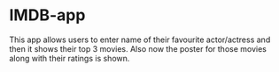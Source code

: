 # IMDB-app
This app allows users to enter name of their favourite actor/actress and then it shows their top 3 movies.
Also now the poster for those movies along with their ratings is shown.
